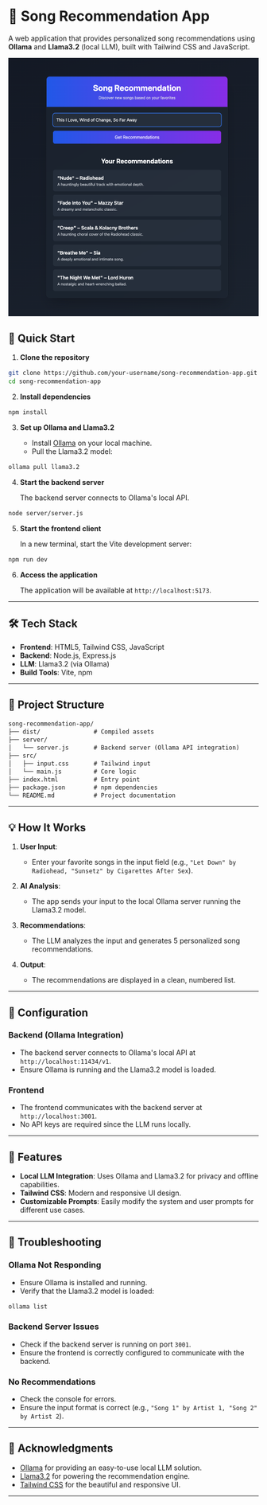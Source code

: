 # 🎵 Song Recommendation App

A web application that provides personalized song recommendations using **Ollama** and **Llama3.2** (local LLM), built with Tailwind CSS and JavaScript.

![App Screenshot](./public/how-it-works.png)

## 🚀 Quick Start

1. **Clone the repository**

```bash
git clone https://github.com/your-username/song-recommendation-app.git
cd song-recommendation-app
```

2. **Install dependencies**

```bash
npm install
```

3. **Set up Ollama and Llama3.2**

   - Install [Ollama](https://ollama.ai/) on your local machine.
   - Pull the Llama3.2 model:

```bash
ollama pull llama3.2
```

4. **Start the backend server**

   The backend server connects to Ollama's local API.

```bash
node server/server.js
```

5. **Start the frontend client**

   In a new terminal, start the Vite development server:

```bash
npm run dev
```

6. **Access the application**

   The application will be available at `http://localhost:5173`.

---

## 🛠️ Tech Stack

- **Frontend**: HTML5, Tailwind CSS, JavaScript
- **Backend**: Node.js, Express.js
- **LLM**: Llama3.2 (via Ollama)
- **Build Tools**: Vite, npm

---

## 📁 Project Structure

```
song-recommendation-app/
├── dist/               # Compiled assets
├── server/
│   └── server.js       # Backend server (Ollama API integration)
├── src/
│   ├── input.css       # Tailwind input
│   └── main.js         # Core logic
├── index.html          # Entry point
├── package.json        # npm dependencies
└── README.md           # Project documentation
```

---

## 💡 How It Works

1. **User Input**:

   - Enter your favorite songs in the input field (e.g., `"Let Down" by Radiohead, "Sunsetz" by Cigarettes After Sex`).

2. **AI Analysis**:

   - The app sends your input to the local Ollama server running the Llama3.2 model.

3. **Recommendations**:

   - The LLM analyzes the input and generates 5 personalized song recommendations.

4. **Output**:
   - The recommendations are displayed in a clean, numbered list.

---

## 🔧 Configuration

### Backend (Ollama Integration)

- The backend server connects to Ollama's local API at `http://localhost:11434/v1`.
- Ensure Ollama is running and the Llama3.2 model is loaded.

### Frontend

- The frontend communicates with the backend server at `http://localhost:3001`.
- No API keys are required since the LLM runs locally.

---

## 🌟 Features

- **Local LLM Integration**: Uses Ollama and Llama3.2 for privacy and offline capabilities.
- **Tailwind CSS**: Modern and responsive UI design.
- **Customizable Prompts**: Easily modify the system and user prompts for different use cases.

---

## 🐛 Troubleshooting

### Ollama Not Responding

- Ensure Ollama is installed and running.
- Verify that the Llama3.2 model is loaded:

```bash
ollama list
```

### Backend Server Issues

- Check if the backend server is running on port `3001`.
- Ensure the frontend is correctly configured to communicate with the backend.

### No Recommendations

- Check the console for errors.
- Ensure the input format is correct (e.g., `"Song 1" by Artist 1, "Song 2" by Artist 2`).

---

## 🙏 Acknowledgments

- [Ollama](https://ollama.ai/) for providing an easy-to-use local LLM solution.
- [Llama3.2](https://ollama.ai/library/llama3.2) for powering the recommendation engine.
- [Tailwind CSS](https://tailwindcss.com/) for the beautiful and responsive UI.

---

